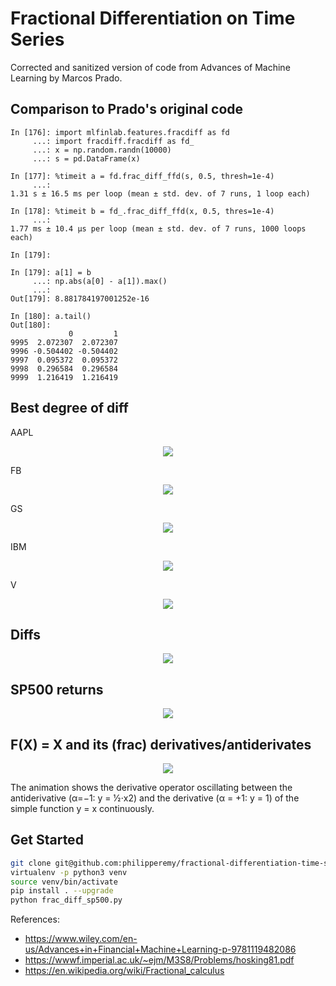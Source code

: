 # Fractional Differentiation on Time Series

Corrected and sanitized version of code from Advances of Machine Learning by Marcos Prado.

## Comparison to Prado's original code

    In [176]: import mlfinlab.features.fracdiff as fd
         ...: import fracdiff.fracdiff as fd_
         ...: x = np.random.randn(10000)
         ...: s = pd.DataFrame(x)

    In [177]: %timeit a = fd.frac_diff_ffd(s, 0.5, thresh=1e-4)
         ...:
    1.31 s ± 16.5 ms per loop (mean ± std. dev. of 7 runs, 1 loop each)

    In [178]: %timeit b = fd_.frac_diff_ffd(x, 0.5, thres=1e-4)
         ...:
    1.77 ms ± 10.4 µs per loop (mean ± std. dev. of 7 runs, 1000 loops each)

    In [179]:

    In [179]: a[1] = b
         ...: np.abs(a[0] - a[1]).max()
         ...:
    Out[179]: 8.881784197001252e-16

    In [180]: a.tail()
    Out[180]:
                 0         1
    9995  2.072307  2.072307
    9996 -0.504402 -0.504402
    9997  0.095372  0.095372
    9998  0.296584  0.296584
    9999  1.216419  1.216419


## Best degree of diff

AAPL
<p align="center">
  <img src="doc/aapl.png">
</p>
FB
<p align="center">
  <img src="doc/fb.png">
</p>
GS
<p align="center">
  <img src="doc/gs.png">
</p>
IBM
<p align="center">
  <img src="doc/ibm.png">
</p>
V
<p align="center">
  <img src="doc/v.png">
</p>


## Diffs

<p align="center">
  <img src="doc/Figure_1.png">
</p>

## SP500 returns

<p align="center">
  <img src="doc/frac_diff_sp500.png">
</p>

## F(X) = X and its (frac) derivatives/antiderivates

<p align="center">
  <img src="doc/fx_animation.gif">
</p>

The animation shows the derivative operator oscillating between the antiderivative (α=−1: y = ​1⁄2⋅x2) and the derivative (α = +1: y = 1) of the simple function y = x continuously.

## Get Started

```bash
git clone git@github.com:philipperemy/fractional-differentiation-time-series.git && cd fractional-differentiation-time-series
virtualenv -p python3 venv
source venv/bin/activate
pip install . --upgrade
python frac_diff_sp500.py
```

References:
- https://www.wiley.com/en-us/Advances+in+Financial+Machine+Learning-p-9781119482086
- https://wwwf.imperial.ac.uk/~ejm/M3S8/Problems/hosking81.pdf
- https://en.wikipedia.org/wiki/Fractional_calculus
